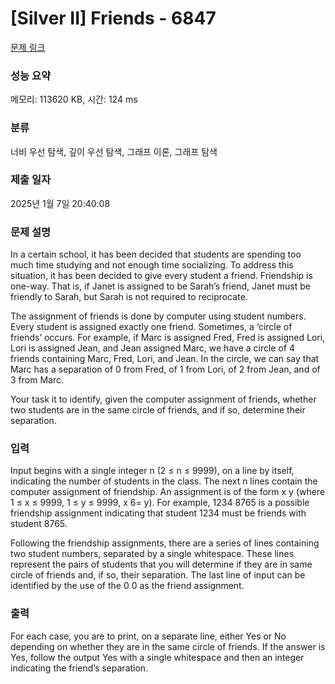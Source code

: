 # [Silver II] Friends - 6847 

[문제 링크](https://www.acmicpc.net/problem/6847) 

### 성능 요약

메모리: 113620 KB, 시간: 124 ms

### 분류

너비 우선 탐색, 깊이 우선 탐색, 그래프 이론, 그래프 탐색

### 제출 일자

2025년 1월 7일 20:40:08

### 문제 설명

<p>In a certain school, it has been decided that students are spending too much time studying and not enough time socializing. To address this situation, it has been decided to give every student a friend. Friendship is one-way. That is, if Janet is assigned to be Sarah’s friend, Janet must be friendly to Sarah, but Sarah is not required to reciprocate.</p>

<p>The assignment of friends is done by computer using student numbers. Every student is assigned exactly one friend. Sometimes, a ‘circle of friends’ occurs. For example, if Marc is assigned Fred, Fred is assigned Lori, Lori is assigned Jean, and Jean assigned Marc, we have a circle of 4 friends containing Marc, Fred, Lori, and Jean. In the circle, we can say that Marc has a separation of 0 from Fred, of 1 from Lori, of 2 from Jean, and of 3 from Marc.</p>

<p>Your task it to identify, given the computer assignment of friends, whether two students are in the same circle of friends, and if so, determine their separation.</p>

### 입력 

 <p>Input begins with a single integer n (2 ≤ n ≤ 9999), on a line by itself, indicating the number of students in the class. The next n lines contain the computer assignment of friendship. An assignment is of the form x y (where 1 ≤ x ≤ 9999, 1 ≤ y ≤ 9999, x 6= y). For example, 1234 8765 is a possible friendship assignment indicating that student 1234 must be friends with student 8765.</p>

<p>Following the friendship assignments, there are a series of lines containing two student numbers, separated by a single whitespace. These lines represent the pairs of students that you will determine if they are in same circle of friends and, if so, their separation. The last line of input can be identified by the use of the 0 0 as the friend assignment.</p>

### 출력 

 <p>For each case, you are to print, on a separate line, either Yes or No depending on whether they are in the same circle of friends. If the answer is Yes, follow the output Yes with a single whitespace and then an integer indicating the friend’s separation.</p>


